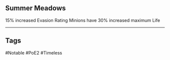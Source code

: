 ## Summer Meadows
15% increased Evasion Rating
Minions have 30% increased maximum Life

---
## Tags
#Notable
#PoE2
#Timeless
